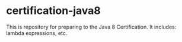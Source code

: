 # certification-java8

This is repository for preparing to the Java 8 Certification.
It includes: lambda expressions, etc.
